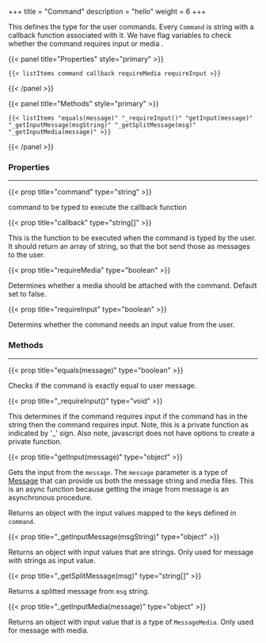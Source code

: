 +++
title = "Command"
description = "hello"
weight = 6
+++

This defines the type for the user commands. Every `Command` is string with a callback function associated with it. We have flag variables to check  whether the command requires input or media .


{{< panel title="Properties" style="primary" >}}

    {{< listItems command callback requireMedia requireInput >}}

{{< /panel >}}

{{< panel title="Methods" style="primary" >}}

    {{< listItems "equals(message)" "_requireInput()" "getInput(message)" "_getInputMessage(msgString)" "_getSplitMessage(msg)" "_getInputMedia(message)" >}}

{{< /panel >}}

### Properties
<hr>

{{< prop title="command" type="string" >}}

command to be typed to execute the callback function

{{< prop title="callback" type="string[]" >}}

This is the function to be executed when the command is typed by the user. It should return an array of string, so that the bot send those as messages to the user.

{{< prop title="requireMedia" type="boolean" >}}

Determines whether a media should be attached with the command. Default set to false.

{{< prop title="requireInput" type="boolean" >}}

Determins whether the command needs an input value from the user.

### Methods
<hr>

{{< prop title="equals(message)" type="boolean" >}}

Checks if the command is exactly equal to user message.

{{< prop title="_requireInput()" type="void" >}}

This determines if the command requires input if the command has <inputName> in the string then the command requires input. Note, this is a private function as indicated by '_' sign. Also note, javascript does not have options to create a private function.

{{< prop title="getInput(message)" type="object" >}}

Gets the input from the `message`. The `message` parameter is a type of [Message](https://pedroslopez.me/whatsapp-web.js/Message.html) that can provide us both the message string and media files. This is an async function because getting the image from message is an asynchronous procedure.

Returns an object with the input values mapped to the keys defined in `command`.

{{< prop title="_getInputMessage(msgString)" type="object" >}}

Returns an object with input values that are strings. Only used for message with strings as input value.

{{< prop title="_getSplitMessage(msg)" type="string[]" >}}

Returns a splitted message from `msg` string.

{{< prop title="_getInputMedia(message)" type="object" >}}

Returns an object with input value that is a type of `MessageMedia`. Only used for message with media.

